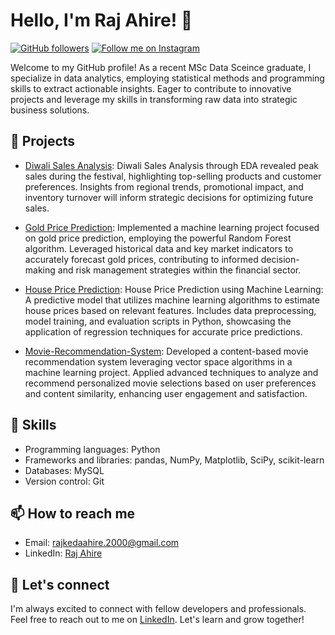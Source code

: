 # Hello, I'm Raj Ahire! 👋

[![GitHub followers](https://img.shields.io/github/followers/rajahire10?label=Follow&style=social)](https://github.com/rajahire10)
[![Follow me on Instagram](https://img.shields.io/badge/Instagram-%40Raj_Ahire-orange)](https://www.instagram.com/_r_a_10/)

Welcome to my GitHub profile! As a recent MSc Data Sceince graduate, I specialize in data analytics, employing statistical methods and programming skills to extract actionable insights. Eager to contribute to innovative projects and leverage my skills in transforming raw data into strategic business solutions.

## 🌱 Projects

- [Diwali Sales Analysis](https://github.com/rajahire10/Diwali-Sales-Analysis): Diwali Sales Analysis through EDA revealed peak sales during the festival, highlighting top-selling products and customer preferences. Insights from regional trends, promotional impact, and inventory turnover will inform strategic decisions for optimizing future sales.
  
- [Gold Price Prediction](https://github.com/rajahire10/Gold-Price-Prediction): Implemented a machine learning project focused on gold price prediction, employing the powerful Random Forest algorithm. Leveraged historical data and key market indicators to accurately forecast gold prices, contributing to informed decision-making and risk management strategies within the financial sector.
  
- [House Price Prediction](https://github.com/rajahire10/House-Price-Prediction): House Price Prediction using Machine Learning: A predictive model that utilizes machine learning algorithms to estimate house prices based on relevant features. Includes data preprocessing, model training, and evaluation scripts in Python, showcasing the application of regression techniques for accurate price predictions.

- [Movie-Recommendation-System](https://github.com/rajahire10/Movie-Recommendation-System): Developed a content-based movie recommendation system leveraging vector space algorithms in a machine learning project. Applied advanced techniques to analyze and recommend personalized movie selections based on user preferences and content similarity, enhancing user engagement and satisfaction.
## 💼 Skills

- Programming languages: Python
- Frameworks and libraries: pandas, NumPy, Matplotlib, SciPy, scikit-learn
- Databases: MySQL
- Version control: Git

## 📫 How to reach me

- Email: rajkedaahire.2000@gmail.com
- LinkedIn: [Raj Ahire](https://www.linkedin.com/in/rajahire/)


## 🤝 Let's connect

I'm always excited to connect with fellow developers and professionals. Feel free to reach out to me on [LinkedIn](https://www.linkedin.com/in/rajahire/). Let's learn and grow together!
